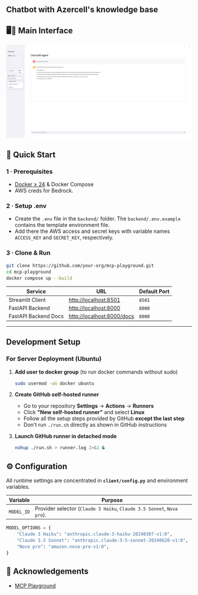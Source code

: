 ## Chatbot with Azercell's knowledge base
## 🖥️🔌 Main Interface
![Interface](frontend/assets/frontend_main.png)

## 🚀 Quick Start

### 1 · Prerequisites

* [Docker ≥ 24](https://docs.docker.com/) & Docker Compose
*  AWS creds for Bedrock.

### 2 · Setup .env

* Create the `.env` file in the `backend/` folder. The `backend/.env.example` contains the template environment file.
* Add there the AWS access and secret keys with variable names `ACCESS_KEY` and `SECRET_KEY`, respectively.

### 3 · Clone & Run

```bash
git clone https://github.com/your-org/mcp-playground.git
cd mcp-playground
docker compose up --build
```

| Service | URL | Default Port |
| ------- | --- | ------------ |
| Streamlit Client | <http://localhost:8501> | `8501` |
| FastAPI Backend | <http://localhost:8000> | `8000` |
| FastAPI Backend Docs | <http://localhost:8000/docs> | `8000` |
---


## Development Setup

### For Server Deployment (Ubuntu)

1. **Add user to docker group** (to run docker commands without sudo)
   ```bash
   sudo usermod -aG docker ubuntu
   ```

2. **Create GitHub self-hosted runner**
   - Go to your repository **Settings** → **Actions** → **Runners**
   - Click **"New self-hosted runner"** and select **Linux**
   - Follow all the setup steps provided by GitHub **except the last step**
   - Don't run `./run.sh` directly as shown in GitHub instructions

3. **Launch GitHub runner in detached mode**
   ```bash
   nohup ./run.sh > runner.log 2>&1 &
   ```


## ⚙️ Configuration

All runtime settings are concentrated in **`client/config.py`** and environment variables.

| Variable | Purpose |
| -------- | ------- |
| `MODEL_ID` | Provider selector (`Claude 3 Haiku`, `Claude 3.5 Sonnet`, `Nova pro`).

```python
MODEL_OPTIONS = {
    "Claude 3 Haiku": "anthropic.claude-3-haiku-20240307-v1:0",
    "Claude 3.5 Sonnet": "anthropic.claude-3-5-sonnet-20240620-v1:0",
    "Nova pro": "amazon.nova-pro-v1:0",
}
```

## 🙏 Acknowledgements

* [MCP Playground ](https://github.com/Elkhn/mcp-playground)  